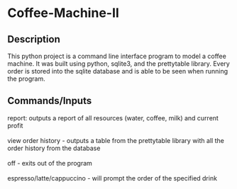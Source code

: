 # Coffee-Machine-II
## Description
This python project is a command line interface program to model a coffee machine. It was built using python, sqlite3, and the prettytable library. Every order is stored into the sqlite database and is able to be seen when running the program.

## Commands/Inputs
report: outputs a report of all resources (water, coffee, milk) and current profit <br/><br/>
view order history - outputs a table from the prettytable library with all the order history from the database <br/><br/>
off - exits out of the program <br/><br/>
espresso/latte/cappuccino - will prompt the order of the specified drink <br/><br/>
